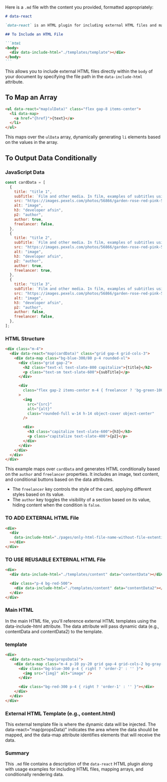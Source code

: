Here is a `.md` file with the content you provided, formatted appropriately:

````markdown
# data-react

`data-react` is an HTML plugin for including external HTML files and mapping JavaScript arrays, similar to React.js functionality.

## To Include an HTML File

```html
<body>
  <div data-include-html="./templates/template"></div>
</body>
```
````

This allows you to include external HTML files directly within the `body` of your document by specifying the file path in the `data-include-html` attribute.

## To Map an Array

```html
<ul data-react="map(ulData)" class="flex gap-8 items-center">
  <li data-map>
    <a href="{href}">{text}</a>
  </li>
</ul>
```

This maps over the `ulData` array, dynamically generating `li` elements based on the values in the array.

## To Output Data Conditionally

### JavaScript Data

```js
const cardData = [
  {
    title: "title 1",
    subTitle: `Film and other media. In film, examples of subtitles using "or" include Dr. Strangelove or: How I Learned to Stop Worrying and Love the Bomb and Birdman or (The Unexpected Virtue of Ignorance).`,
    src: "https://images.pexels.com/photos/56866/garden-rose-red-pink-56866.jpeg?cs=srgb&dl=pexels-pixabay-56866.jpg&fm=jpg",
    alt: "image",
    h3: "developer afsin",
    p2: "author",
    author: true,
    freelancer: false,
  },
  {
    title: "title 2",
    subTitle: `Film and other media. In film, examples of subtitles using "or" include Dr. Strangelove or: How I Learned to Stop Worrying and Love the Bomb and Birdman or (The Unexpected Virtue of Ignorance).`,
    src: "https://images.pexels.com/photos/56866/garden-rose-red-pink-56866.jpeg?cs=srgb&dl=pexels-pixabay-56866.jpg&fm=jpg",
    alt: "image",
    h3: "developer afsin",
    p2: "author",
    author: true,
    freelancer: true,
  },
  {
    title: "title 3",
    subTitle: `Film and other media. In film, examples of subtitles using "or" include Dr. Strangelove or: How I Learned to Stop Worrying and Love the Bomb and Birdman or (The Unexpected Virtue of Ignorance).`,
    src: "https://images.pexels.com/photos/56866/garden-rose-red-pink-56866.jpeg?cs=srgb&dl=pexels-pixabay-56866.jpg&fm=jpg",
    alt: "image",
    h3: "developer afsin",
    p2: "author",
    author: false,
    freelancer: false,
  },
];
```

### HTML Structure

```html
<div class="m-4">
  <div data-react="map(cardData)" class="grid gap-4 grid-cols-3">
    <div data-map class="bg-blue-300/80 p-4 rounded-xl">
      <div class="grid gap-2">
        <h2 class="text-xl text-slate-800 capitalize">{title}</h2>
        <p class="text-sm text-slate-600">{subTitle}</p>
      </div>

      <div
        class="flex gap-2 items-center m-4 { freelancer ? 'bg-green-100/80 border border-2 border-red-500' : 'bg-gray-100/80' } p-4 rounded-xl"
      >
        <img
          src="{src}"
          alt="{alt}"
          class="rounded-full w-14 h-14 object-cover object-center"
        />

        <div>
          <h3 class="capitalize text-slate-600">{h3}</h3>
          <p class="capitalize text-slate-400">{p2}</p>
        </div>
      </div>
    </div>
  </div>
</div>
```

This example maps over `cardData` and generates HTML conditionally based on the `author` and `freelancer` properties. It includes an image, text content, and conditional buttons based on the data attributes.

- The `freelancer` key controls the style of the card, applying different styles based on its value.
- The `author` key toggles the visibility of a section based on its value, hiding content when the condition is `false`.

### TO ADD EXTERNAL HTML File

```html
<div>
  <div
    data-include-html="./pages/only-html-file-name-without-file-extention"
  ></div>
</div>
```

### TO USE REUSABLE EXTERNAL HTML File

```html
<div>
  <div data-include-html="./templates/content" data="contentData"></div>

  <div class="p-4 bg-red-500">
    <div data-include-html="./templates/content" data="contentData2"></div>
  </div>
</div>
```

### Main HTML

In the main HTML file, you'll reference external HTML templates using the data-include-html attribute. The data attribute will pass dynamic data (e.g., contentData and contentData2) to the template.

### template

```html
<div>
  <div data-react="map(propsData)">
    <div data-map class="m-4 p-10 py-20 grid gap-4 grid-cols-2 bg-gray-100">
      <div class="bg-blue-300 p-4 { right ? 'order-2' : '' }">
        <img src="{img}" alt="image" />
      </div>

      <div class="bg-red-300 p-4 { right ? 'order-1' : '' }"></div>
    </div>
  </div>
</div>
```

### External HTML Template (e.g., content.html)

This external template file is where the dynamic data will be injected. The data-react="map(propsData)" indicates the area where the data should be mapped, and the data-map attribute identifies elements that will receive the data.

### Summary

This `.md` file contains a description of the `data-react` HTML plugin along
with usage examples for including HTML files, mapping arrays, and conditionally
rendering data.
